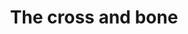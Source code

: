 ---
pid: ls140
title: The cross and bone
location_transcription: 1600 Girad Ave North Philly
coordinates: "[-75.163114752365, 39.9713482228]"
zipcode: '19107'
gen_neighborhood: Center City
neighborhood: Washington Square West,Avenue of The Arts,Midtown Village,Chinatown
outside_phl: 
age: '54'
age_range: 50-59
instagram: 
image_file_name: ls_140.jpg
proposal_transcription: 
topic: Religion
topic_summary: '0'
type: Other No Form
keywords_other: 
credit: 
image_labels: 
twitter: 
facebook: 
permalink: "/monuments/ls140/"
layout: item-page
---